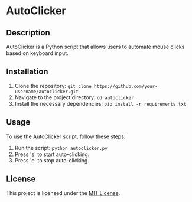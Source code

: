 # AutoClicker

## Description

AutoClicker is a Python script that allows users to automate mouse clicks based on keyboard input.

## Installation

1. Clone the repository: `git clone https://github.com/your-username/autoclicker.git`
2. Navigate to the project directory: `cd autoclicker`
3. Install the necessary dependencies: `pip install -r requirements.txt`

## Usage

To use the AutoClicker script, follow these steps:
1. Run the script: `python autoclicker.py`
2. Press 's' to start auto-clicking.
3. Press 'e' to stop auto-clicking.

## License

This project is licensed under the [MIT License](LICENSE).

